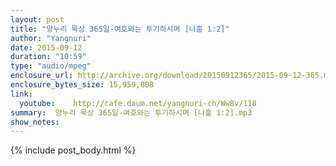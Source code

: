 ```yaml
---
layout: post
title: "양누리 묵상 365일-여호와는 투기하시며 [나훔 1:2]"
author: "Yangnuri"
date: 2015-09-12
duration: "10:59"
type: "audio/mpeg"
enclosure_url: http://archive.org/download/20150912365/2015-09-12-365.mp3
enclosure_bytes_size: 15,959,808        
link:
  youtube:    http://cafe.daum.net/yangnuri-ch/Ww8v/118
summary:  양누리 묵상 365일-여호와는 투기하시며 [나훔 1:2].mp3
show_notes:
---
```

{% include post_body.html %}
